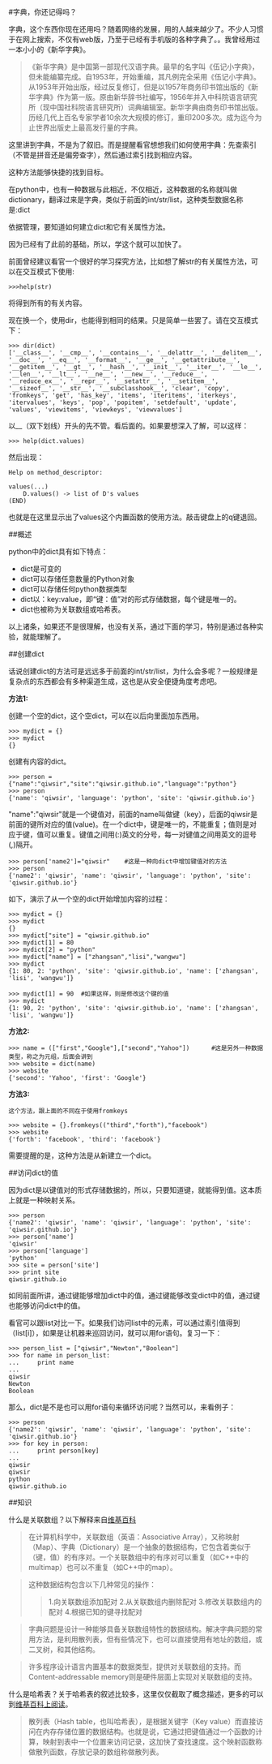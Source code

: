 #字典，你还记得吗？

字典，这个东西你现在还用吗？随着网络的发展，用的人越来越少了。不少人习惯于在网上搜索，不仅有web版，乃至于已经有手机版的各种字典了。。我曾经用过一本小小的《新华字典》。

>《新华字典》是中国第一部现代汉语字典。最早的名字叫《伍记小字典》，但未能编纂完成。自1953年，开始重编，其凡例完全采用《伍记小字典》。从1953年开始出版，经过反复修订，但是以1957年商务印书馆出版的《新华字典》作为第一版。原由新华辞书社编写，1956年并入中科院语言研究所（现中国社科院语言研究所）词典编辑室。新华字典由商务印书馆出版。历经几代上百名专家学者10余次大规模的修订，重印200多次。成为迄今为止世界出版史上最高发行量的字典。

这里讲到字典，不是为了叙旧。而是提醒看官想想我们如何使用字典：先查索引（不管是拼音还是偏旁查字），然后通过索引找到相应内容。

这种方法能够快捷的找到目标。

在python中，也有一种数据与此相近，不仅相近，这种数据的名称就叫做dictionary，翻译过来是字典，类似于前面的int/str/list，这种类型数据名称是:dict

依据管理，要知道如何建立dict和它有关属性方法。

因为已经有了此前的基础，所以，学这个就可以加快了。

前面曾经建议看官一个很好的学习探究方法，比如想了解str的有关属性方法，可以在交互模式下使用:

    >>>help(str)

将得到所有的有关内容。

现在换一个，使用dir，也能得到相同的结果。只是简单一些罢了。请在交互模式下：

    >>> dir(dict)
    ['__class__', '__cmp__', '__contains__', '__delattr__', '__delitem__', '__doc__', '__eq__', '__format__', '__ge__', '__getattribute__', '__getitem__', '__gt__', '__hash__', '__init__', '__iter__', '__le__', '__len__', '__lt__', '__ne__', '__new__', '__reduce__', '__reduce_ex__', '__repr__', '__setattr__', '__setitem__', '__sizeof__', '__str__', '__subclasshook__', 'clear', 'copy', 'fromkeys', 'get', 'has_key', 'items', 'iteritems', 'iterkeys', 'itervalues', 'keys', 'pop', 'popitem', 'setdefault', 'update', 'values', 'viewitems', 'viewkeys', 'viewvalues']

以__（双下划线）开头的先不管。看后面的。如果要想深入了解，可以这样：

    >>> help(dict.values)

然后出现：

    Help on method_descriptor:

    values(...)
        D.values() -> list of D's values
    (END)

也就是在这里显示出了values这个内置函数的使用方法。敲击键盘上的q键退回。

##概述

python中的dict具有如下特点：

- dict是可变的
- dict可以存储任意数量的Python对象
- dict可以存储任何python数据类型
- dict以：key:value，即“键：值”对的形式存储数据，每个键是唯一的。
- dict也被称为关联数组或哈希表。

以上诸条，如果还不是很理解，也没有关系，通过下面的学习，特别是通过各种实验，就能理解了。

##创建dict

话说创建dict的方法可是远远多于前面的int/str/list，为什么会多呢？一般规律是复杂点的东西都会有多种渠道生成，这也是从安全便捷角度考虑吧。

**方法1:**

创建一个空的dict，这个空dict，可以在以后向里面加东西用。

    >>> mydict = {}
    >>> mydict
    {}

创建有内容的dict。

    >>> person = {"name":"qiwsir","site":"qiwsir.github.io","language":"python"}
    >>> person
    {'name': 'qiwsir', 'language': 'python', 'site': 'qiwsir.github.io'}

"name":"qiwsir"就是一个键值对，前面的name叫做键（key），后面的qiwsir是前面的键所对应的值(value)。在一个dict中，键是唯一的，不能重复；值则是对应于键，值可以重复。键值之间用(:)英文的分号，每一对键值之间用英文的逗号(,)隔开。

    >>> person['name2']="qiwsir"    #这是一种向dict中增加键值对的方法
    >>> person
    {'name2': 'qiwsir', 'name': 'qiwsir', 'language': 'python', 'site': 'qiwsir.github.io'}

如下，演示了从一个空的dict开始增加内容的过程：

    >>> mydict = {}
    >>> mydict
    {}
    >>> mydict["site"] = "qiwsir.github.io"
    >>> mydict[1] = 80
    >>> mydict[2] = "python"
    >>> mydict["name"] = ["zhangsan","lisi","wangwu"]
    >>> mydict
    {1: 80, 2: 'python', 'site': 'qiwsir.github.io', 'name': ['zhangsan', 'lisi', 'wangwu']}
    
    >>> mydict[1] = 90  #如果这样，则是修改这个键的值
    >>> mydict
    {1: 90, 2: 'python', 'site': 'qiwsir.github.io', 'name': ['zhangsan', 'lisi', 'wangwu']}

**方法2:**

    >>> name = (["first","Google"],["second","Yahoo"])      #这是另外一种数据类型，称之为元组，后面会讲到
    >>> website = dict(name)
    >>> website
    {'second': 'Yahoo', 'first': 'Google'}

**方法3:**

    这个方法，跟上面的不同在于使用fromkeys

    >>> website = {}.fromkeys(("third","forth"),"facebook")
    >>> website
    {'forth': 'facebook', 'third': 'facebook'}

需要提醒的是，这种方法是从新建立一个dict。

##访问dict的值

因为dict是以键值对的形式存储数据的，所以，只要知道键，就能得到值。这本质上就是一种映射关系。

    >>> person
    {'name2': 'qiwsir', 'name': 'qiwsir', 'language': 'python', 'site': 'qiwsir.github.io'}
    >>> person['name']
    'qiwsir'
    >>> person['language']
    'python'
    >>> site = person['site']
    >>> print site
    qiwsir.github.io

如同前面所讲，通过键能够增加dict中的值，通过键能够改变dict中的值，通过键也能够访问dict中的值。

看官可以跟list对比一下。如果我们访问list中的元素，可以通过索引值得到（list[i]），如果是让机器来巡回访问，就可以用for语句。复习一下：

    >>> person_list = ["qiwsir","Newton","Boolean"]   
    >>> for name in person_list:
    ...     print name
    ... 
    qiwsir
    Newton
    Boolean

那么，dict是不是也可以用for语句来循环访问呢？当然可以，来看例子：

    >>> person
    {'name2': 'qiwsir', 'name': 'qiwsir', 'language': 'python', 'site': 'qiwsir.github.io'}
    >>> for key in person:
    ...     print person[key]
    ... 
    qiwsir
    qiwsir
    python
    qiwsir.github.io

##知识

什么是关联数组？以下解释来自[维基百科](http://zh.wikipedia.org/wiki/%E5%85%B3%E8%81%94%E6%95%B0%E7%BB%84)

>在计算机科学中，关联数组（英语：Associative Array），又称映射（Map）、字典（Dictionary）是一个抽象的数据结构，它包含着类似于（键，值）的有序对。一个关联数组中的有序对可以重复（如C++中的multimap）也可以不重复（如C++中的map）。

>这种数据结构包含以下几种常见的操作：
>>1.向关联数组添加配对
>>2.从关联数组内删除配对
>>3.修改关联数组内的配对
>>4.根据已知的键寻找配对

>字典问题是设计一种能够具备关联数组特性的数据结构。解决字典问题的常用方法，是利用散列表，但有些情况下，也可以直接使用有地址的数组，或二叉树，和其他结构。

>许多程序设计语言内置基本的数据类型，提供对关联数组的支持。而Content-addressable memory则是硬件层面上实现对关联数组的支持。

什么是哈希表？关于哈希表的叙述比较多，这里仅仅截取了概念描述，更多的可以到[维基百科上阅读](http://zh.wikipedia.org/wiki/%E5%93%88%E5%B8%8C%E8%A1%A8)。

>散列表（Hash table，也叫哈希表），是根据关键字（Key value）而直接访问在内存存储位置的数据结构。也就是说，它通过把键值通过一个函数的计算，映射到表中一个位置来访问记录，这加快了查找速度。这个映射函数称做散列函数，存放记录的数组称做散列表。
